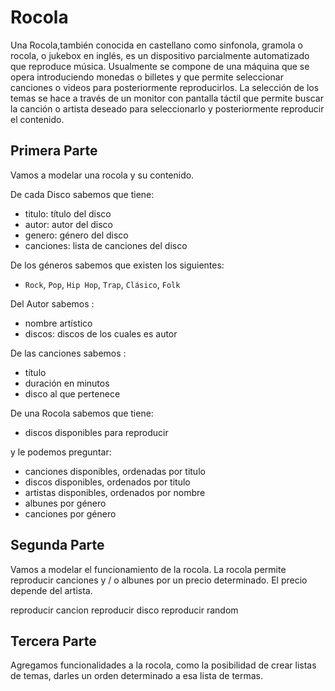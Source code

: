 # Rocola

Una Rocola,también conocida en castellano como sinfonola, gramola o rocola, o jukebox en inglés, es un dispositivo parcialmente automatizado que reproduce música. Usualmente se compone de una máquina que se opera introduciendo monedas o billetes y que permite seleccionar canciones o videos para posteriormente reproducirlos. La selección de los temas se hace a través de un monitor con pantalla táctil que permite buscar la canción o artista deseado para seleccionarlo y posteriormente reproducir el contenido.

## Primera Parte

Vamos a modelar una rocola y su contenido.

De cada Disco sabemos que tiene:
- titulo: título del disco
- autor: autor del disco
- genero: género del disco
- canciones: lista de canciones del disco

De los géneros sabemos que existen los siguientes:
- `Rock`, `Pop`, `Hip Hop`, `Trap`, `Clásico`, `Folk`

Del Autor sabemos :
- nombre artístico
- discos: discos de los cuales es autor

De las canciones sabemos :
- título
- duración en minutos
- disco al que pertenece

De una Rocola sabemos que tiene: 

- discos disponibles para reproducir

y le podemos preguntar:

- canciones disponibles, ordenadas por titulo
- discos disponibles, ordenados por titulo
- artistas disponibles, ordenados por nombre
- albunes por género
- canciones por género


## Segunda Parte

Vamos a modelar el funcionamiento de la rocola. La rocola permite reproducir canciones y / o albunes  por un precio determinado. El precio depende del artista.

reproducir cancion
reproducir disco
reproducir random


## Tercera Parte

Agregamos funcionalidades a la rocola, como la posibilidad de crear listas de temas, darles un orden determinado a esa lista de termas.
